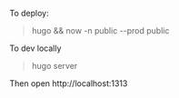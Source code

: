 To deploy:

> hugo && now -n public --prod public

To dev locally

> hugo server

Then open http://localhost:1313

